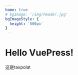 ```yaml
---
home: true
# bgImage: '/img/header.jpg'
bgImageStyle: {
  height: '500px'
}
---
```


# Hello VuePress!
这是taxpolat
